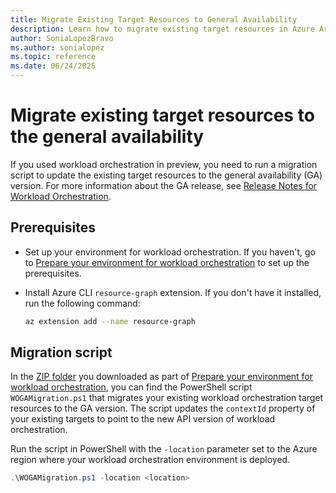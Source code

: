 ```yaml
---
title: Migrate Existing Target Resources to General Availability
description: Learn how to migrate existing target resources in Azure Arc workload orchestration to the general availability (GA) version.
author: SoniaLopezBravo
ms.author: sonialopez
ms.topic: reference
ms.date: 06/24/2025
---
```


# Migrate existing target resources to the general availability 

If you used workload orchestration in preview, you need to run a migration script to update the existing target resources to the general availability (GA) version. For more information about the GA release, see [Release Notes for Workload Orchestration](release-notes.md#june-2025-ga-release).

## Prerequisites

- Set up your environment for workload orchestration. If you haven't, go to [Prepare your environment for workload orchestration](initial-setup-environment.md) to set up the prerequisites.

- Install Azure CLI `resource-graph` extension. If you don't have it installed, run the following command:

    ```bash
    az extension add --name resource-graph
    ```

## Migration script

In the [ZIP folder](https://github.com/microsoft/AEP/blob/main/content/en/docs/Configuration%20Manager%20(Public%20Preview)/Scripts%20for%20Onboarding/Configuration%20manager%20files.zip) you downloaded as part of [Prepare your environment for workload orchestration](initial-setup-environment.md), you can find the PowerShell script `WOGAMigration.ps1` that migrates your existing workload orchestration target resources to the GA version. The script updates the `contextId` property of your existing targets to point to the new API version of workload orchestration.

Run the script in PowerShell with the `-location` parameter set to the Azure region where your workload orchestration environment is deployed. 

```powershell
.\WOGAMigration.ps1 -location <location>
```